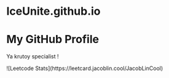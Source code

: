 # IceUnite.github.io

<html lang="en">
<head>
    <meta charset="UTF-8">
    <meta name="viewport" content="width=device-width, initial-scale=1.0">
    <title>GitHub Profile Header</title>
    <link rel="stylesheet" href="styles.css">
</head>
<body>

<div class="header">
    <h1>My GitHub Profile</h1>
    <p> Ya krutoy specialist !</p>
</div>
![Leetcode Stats](https://leetcard.jacoblin.cool/JacobLinCool)
</body>
</html>
